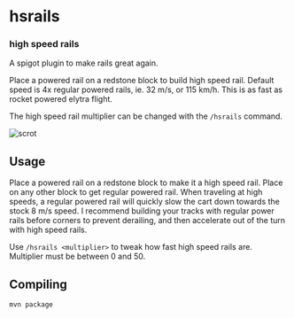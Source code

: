 # hsrails
### high speed rails

A spigot plugin to make rails great again.

Place a powered rail on a redstone block to build high speed rail.
Default speed is 4x regular powered rails, ie. 32 m/s, or 115 km/h. This is as fast as rocket powered elytra flight.

The high speed rail multiplier can be changed with the `/hsrails` command.

![scrot](https://github.com/ergor/hsrails/blob/master/scrots/scrot.png)

## Usage
Place a powered rail on a redstone block to make it a high speed rail. Place on any other block to get regular powered rail. When traveling at high speeds, a regular powered rail will quickly slow the cart down towards the stock 8 m/s speed. I recommend building your tracks with regular power rails before corners to prevent derailing, and then accelerate out of the turn with high speed rails.

Use `/hsrails <multiplier>` to tweak how fast high speed rails are. Multiplier must be between 0 and 50.

## Compiling
`mvn package`
